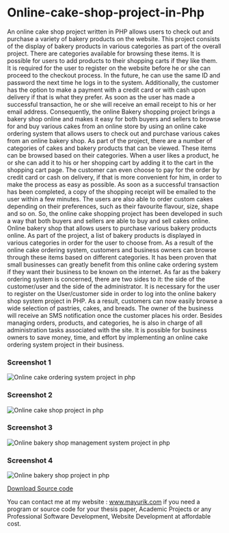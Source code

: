 # Online-cake-shop-project-in-Php
An online cake shop project written in PHP allows users to check out and purchase a variety of bakery products on the website. This project consists of the display of bakery products in various categories as part of the overall project. There are categories available for browsing these items. It is possible for users to add products to their shopping carts if they like them. It is required for the user to register on the website before he or she can proceed to the checkout process. In the future, he can use the same ID and password the next time he logs in to the system. Additionally, the customer has the option to make a payment with a credit card or with cash upon delivery if that is what they prefer. As soon as the user has made a successful transaction, he or she will receive an email receipt to his or her email address. Consequently, the online Bakery shopping project brings a bakery shop online and makes it easy for both buyers and sellers to browse for and buy various cakes from an online store by using an online cake ordering system that allows users to check out and purchase various cakes from an online bakery shop. As part of the project, there are a number of categories of cakes and bakery products that can be viewed. These items can be browsed based on their categories. When a user likes a product, he or she can add it to his or her shopping cart by adding it to the cart in the shopping cart page. The customer can even choose to pay for the order by credit card or cash on delivery, if that is more convenient for him, in order to make the process as easy as possible. As soon as a successful transaction has been completed, a copy of the shopping receipt will be emailed to the user within a few minutes. The users are also able to order custom cakes depending on their preferences, such as their favourite flavour, size, shape and so on. So, the online cake shopping project has been developed in such a way that both buyers and sellers are able to buy and sell cakes online. Online bakery shop that allows users to purchase various bakery products online. As part of the project, a list of bakery products is displayed in various categories in order for the user to choose from. As a result of the online cake ordering system, customers and business owners can browse through these items based on different categories. It has been proven that small businesses can greatly benefit from this online cake ordering system if they want their business to be known on the internet. As far as the bakery ordering system is concerned, there are two sides to it: the side of the customer/user and the side of the administrator. It is necessary for the user to register on the User/customer side in order to log into the online bakery shop system project in PHP. As a result, customers can now easily browse a wide selection of pastries, cakes, and breads. The owner of the business will receive an SMS notification once the customer places his order. Besides managing orders, products, and categories, he is also in charge of all administration tasks associated with the site. It is possible for business owners to save money, time, and effort by implementing an online cake ordering system project in their business.

<h3> Screenshot 1</h3>
<img src="https://www.mayurik.com/uploads/P9789/Online%20cake%20ordering%20system%20project%20in%20php.jpg" alt="Online cake ordering system project in php">

<h3> Screenshot 2</h3>
<img src="https://www.mayurik.com/uploads/P9789/Online%20cake%20shop%20project%20in%20php.jpg" alt="Online cake shop project in php">


<h3> Screenshot 3</h3>
<img src="https://www.mayurik.com/uploads/P9789/Online%20bakery%20shop%20management%20system%20project%20in%20php.jpg" alt="Online bakery shop management system project in php">


<h3> Screenshot 4</h3>
<img src="https://www.mayurik.com/uploads/P9789/Online%20bakery%20shop%20project%20in%20php.jpg" alt="Online bakery shop project in php">



<a href="https://www.mayurik.com/source-code/P9789/online-cake-shop-project-in-php">Download Source code</a>

You can contact me at my website : www.mayurik.com if you need a program or source code for your thesis paper, Academic Projects or any Professional Software Development, Website Development at affordable cost.
